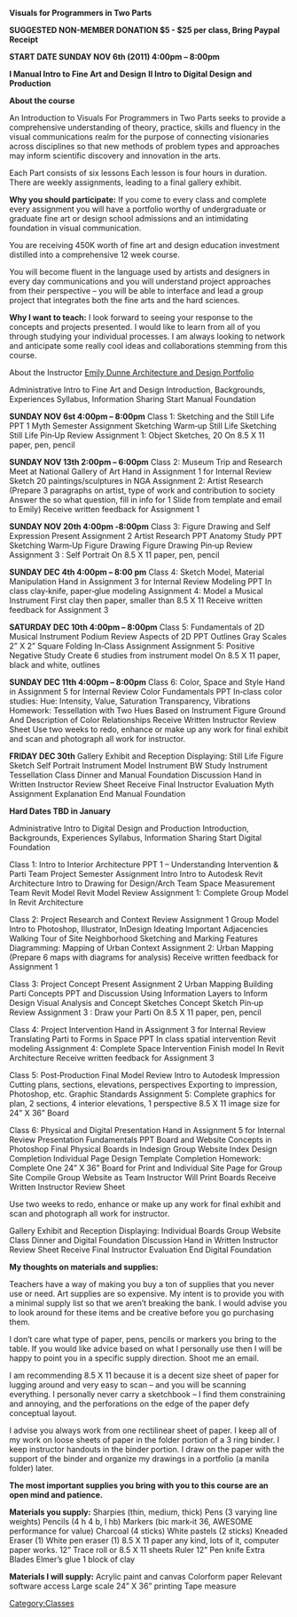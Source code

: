 **Visuals for Programmers in Two Parts**

**SUGGESTED NON-MEMBER DONATION \$5 - \$25 per class, Bring Paypal
Receipt**

**START DATE SUNDAY NOV 6th (2011) 4:00pm – 8:00pm**

**I Manual Intro to Fine Art and Design** **II Intro to Digital Design
and Production**

**About the course**

An Introduction to Visuals For Programmers in Two Parts seeks to provide
a comprehensive understanding of theory, practice, skills and fluency in
the visual communications realm for the purpose of connecting
visionaries across disciplines so that new methods of problem types and
approaches may inform scientific discovery and innovation in the arts.

Each Part consists of six lessons Each lesson is four hours in duration.
There are weekly assignments, leading to a final gallery exhibit.

**Why you should participate:** If you come to every class and complete
every assignment you will have a portfolio worthy of undergraduate or
graduate fine art or design school admissions and an intimidating
foundation in visual communication.

You are receiving 450K worth of fine art and design education investment
distilled into a comprehensive 12 week course.

You will become fluent in the language used by artists and designers in
every day communications and you will understand project approaches from
their perspective – you will be able to interface and lead a group
project that integrates both the fine arts and the hard sciences.

**Why I want to teach:** I look forward to seeing your response to the
concepts and projects presented. I would like to learn from all of you
through studying your individual processes. I am always looking to
network and anticipate some really cool ideas and collaborations
stemming from this course.

About the Instructor [Emily Dunne Architecture and Design
Portfolio](http://www.emilydunne.com)

Administrative Intro to Fine Art and Design Introduction, Backgrounds,
Experiences Syllabus, Information Sharing Start Manual Foundation

**SUNDAY NOV 6st 4:00pm – 8:00pm** Class 1: Sketching and the Still Life
PPT 1 Myth Semester Assignment Sketching Warm‐up Still Life Sketching
Still Life Pin‐Up Review Assignment 1: Object Sketches, 20 On 8.5 X 11
paper, pen, pencil

**SUNDAY NOV 13th 2:00pm – 6:00pm** Class 2: Museum Trip and Research
Meet at National Gallery of Art Hand in Assignment 1 for Internal Review
Sketch 20 paintings/sculptures in NGA Assignment 2: Artist Research
(Prepare 3 paragraphs on artist, type of work and contribution to
society Answer the so what question, fill in info for 1 Slide from
template and email to Emily) Receive written feedback for Assignment 1

**SUNDAY NOV 20th 4:00pm ‐8:00pm** Class 3: Figure Drawing and Self
Expression Present Assignment 2 Artist Research PPT Anatomy Study PPT
Sketching Warm‐Up Figure Drawing Figure Drawing Pin‐up Review Assignment
3 : Self Portrait On 8.5 X 11 paper, pen, pencil

**SUNDAY DEC 4th 4:00pm – 8:00 pm** Class 4: Sketch Model, Material
Manipulation Hand in Assignment 3 for Internal Review Modeling PPT In
class clay‐knife, paper‐glue modeling Assignment 4: Model a Musical
Instrument First clay then paper, smaller than 8.5 X 11 Receive written
feedback for Assignment 3

**SATURDAY DEC 10th 4:00pm – 8:00pm** Class 5: Fundamentals of 2D
Musical Instrument Podium Review Aspects of 2D PPT Outlines Gray Scales
2” X 2” Square Folding In‐Class Assignment Assignment 5: Positive
Negative Study Create 6 studies from instrument model On 8.5 X 11 paper,
black and white, outlines

**SUNDAY DEC 11th 4:00pm – 8:00pm** Class 6: Color, Space and Style Hand
in Assignment 5 for Internal Review Color Fundamentals PPT In‐class
color studies: Hue: Intensity, Value, Saturation Transparency,
Vibrations Homework: Tessellation with Two Hues Based on Instrument
Figure Ground And Description of Color Relationships Receive Written
Instructor Review Sheet Use two weeks to redo, enhance or make up any
work for final exhibit and scan and photograph all work for instructor.

**FRIDAY DEC 30th** Gallery Exhibit and Reception Displaying: Still Life
Figure Sketch Self Portrait Instrument Model Instrument BW Study
Instrument Tessellation Class Dinner and Manual Foundation Discussion
Hand in Written Instructor Review Sheet Receive Final Instructor
Evaluation Myth Assignment Explanation End Manual Foundation

**Hard Dates TBD in January**

Administrative Intro to Digital Design and Production Introduction,
Backgrounds, Experiences Syllabus, Information Sharing Start Digital
Foundation

Class 1: Intro to Interior Architecture PPT 1 – Understanding
Intervention & Parti Team Project Semester Assignment Intro Intro to
Autodesk Revit Architecture Intro to Drawing for Design/Arch Team Space
Measurement Team Revit Model Revit Model Review Assignment 1: Complete
Group Model In Revit Architecture

Class 2: Project Research and Context Review Assignment 1 Group Model
Intro to Photoshop, Illustrator, InDesign Ideating Important Adjacencies
Walking Tour of Site Neighborhood Sketching and Marking Features
Diagramming: Mapping of Urban Context Assignment 2: Urban Mapping
(Prepare 6 maps with diagrams for analysis) Receive written feedback for
Assignment 1

Class 3: Project Concept Present Assignment 2 Urban Mapping Building
Parti Concepts PPT and Discussion Using Information Layers to Inform
Design Visual Analysis and Concept Sketches Concept Sketch Pin‐up Review
Assignment 3 : Draw your Parti On 8.5 X 11 paper, pen, pencil

Class 4: Project Intervention Hand in Assignment 3 for Internal Review
Translating Parti to Forms in Space PPT In class spatial intervention
Revit modeling Assignment 4: Complete Space Intervention Finish model In
Revit Architecture Receive written feedback for Assignment 3

Class 5: Post‐Production Final Model Review Intro to Autodesk Impression
Cutting plans, sections, elevations, perspectives Exporting to
impression, Photoshop, etc. Graphic Standards Assignment 5: Complete
graphics for plan, 2 sections, 4 interior elevations, 1 perspective 8.5
X 11 image size for 24” X 36” Board

Class 6: Physical and Digital Presentation Hand in Assignment 5 for
Internal Review Presentation Fundamentals PPT Board and Website Concepts
in Photoshop Final Physical Boards in Indesign Group Website Index
Design Completion Individual Page Design Template Completion Homework:
Complete One 24” X 36” Board for Print and Individual Site Page for
Group Site Compile Group Website as Team Instructor Will Print Boards
Receive Written Instructor Review Sheet

Use two weeks to redo, enhance or make up any work for final exhibit and
scan and photograph all work for instructor.

Gallery Exhibit and Reception Displaying: Individual Boards Group
Website Class Dinner and Digital Foundation Discussion Hand in Written
Instructor Review Sheet Receive Final Instructor Evaluation End Digital
Foundation

**My thoughts on materials and supplies:**

Teachers have a way of making you buy a ton of supplies that you never
use or need. Art supplies are so expensive. My intent is to provide you
with a minimal supply list so that we aren’t breaking the bank. I would
advise you to look around for these items and be creative before you go
purchasing them.

I don’t care what type of paper, pens, pencils or markers you bring to
the table. If you would like advice based on what I personally use then
I will be happy to point you in a specific supply direction. Shoot me an
email.

I am recommending 8.5 X 11 because it is a decent size sheet of paper
for lugging around and very easy to scan – and you will be scanning
everything. I personally never carry a sketchbook – I find them
constraining and annoying, and the perforations on the edge of the paper
defy conceptual layout.

I advise you always work from one rectilinear sheet of paper. I keep all
of my work on loose sheets of paper in the folder portion of a 3 ring
binder. I keep instructor handouts in the binder portion. I draw on the
paper with the support of the binder and organize my drawings in a
portfolio (a manila folder) later.

**The most important supplies you bring with you to this course are an
open mind and patience.**

**Materials you supply:** Sharpies (thin, medium, thick) Pens (3 varying
line weights) Pencils (4 h 4 b, I hb) Markers (bic mark‐it 36, AWESOME
performance for value) Charcoal (4 sticks) White pastels (2 sticks)
Kneaded Eraser (1) White pen eraser (1) 8.5 X 11 paper any kind, lots of
it, computer paper works. 12” Trace roll or 8.5 X 11 sheets Ruler 12”
Pen knife Extra Blades Elmer’s glue 1 block of clay

**Materials I will supply:** Acrylic paint and canvas Colorform paper
Relevant software access Large scale 24” X 36” printing Tape measure

[Category:Classes](Category:Classes)

